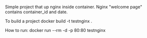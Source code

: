 Simple project that up nginx inside container.  Nginx "welcome page" contains container_id and date. 

To build a project
docker build -t testnginx .

How to run:
docker run --rm -d -p 80:80 testnginx
